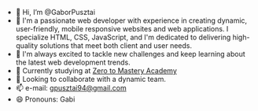 - 👋 Hi, I’m @GaborPusztai
- 👀 I'm a passionate web developer with experience in creating dynamic, user-friendly, mobile responsive websites and web applications. I specialize HTML, CSS, JavaScript, 
      and I'm dedicated to delivering high-quality solutions that meet both client and user needs. 
- 🌱 I'm always excited to tackle new challenges and keep learning about the latest web development trends.
- 👀 Currently studying at [Zero to Mastery Academy](https://zerotomastery.io/)
- 💞️ Looking to collaborate with a dynamic team.
- 📫 e-mail: gpusztai94@gmail.com
- 😄 Pronouns: Gabi
<!--- - ⚡ Fun fact: ... --->

<!---
GaborPusztai/GaborPusztai is a ✨ special ✨ repository because its `README.md` (this file) appears on your GitHub profile.
You can click the Preview link to take a look at your changes.
--->
